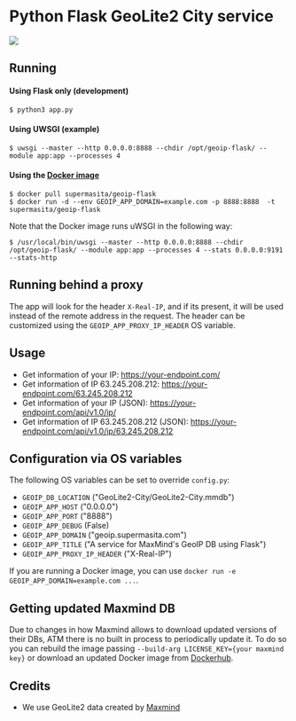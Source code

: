 # Python Flask GeoLite2 City service
![](https://api.travis-ci.org/supermasita/geoip-flask.svg?branch=master)

## Running

#### Using Flask only (development)

```
$ python3 app.py
```

#### Using UWSGI (example)

```
$ uwsgi --master --http 0.0.0.0:8888 --chdir /opt/geoip-flask/ --module app:app --processes 4
```

#### Using the [Docker image](https://hub.docker.com/r/supermasita/geoip-flask)

```
$ docker pull supermasita/geoip-flask
$ docker run -d --env GEOIP_APP_DOMAIN=example.com -p 8888:8888  -t supermasita/geoip-flask
```

Note that the Docker image runs uWSGI in the following way:

```
$ /usr/local/bin/uwsgi --master --http 0.0.0.0:8888 --chdir /opt/geoip-flask/ --module app:app --processes 4 --stats 0.0.0.0:9191 --stats-http
``` 

## Running behind a proxy
The app will look for the header `X-Real-IP`, and if its present, it will be used instead of the 
remote address in the request. The header can be customized using the `GEOIP_APP_PROXY_IP_HEADER`
OS variable.

## Usage
* Get information of your IP: <https://your-endpoint.com/>
* Get information of IP 63.245.208.212: <https://your-endpoint.com/63.245.208.212>
* Get information of your IP (JSON): <https://your-endpoint.com/api/v1.0/ip/>
* Get information of IP 63.245.208.212 (JSON): <https://your-endpoint.com/api/v1.0/ip/63.245.208.212>

## Configuration via OS variables
The following OS variables can be set to override `config.py`:
* `GEOIP_DB_LOCATION` ("GeoLite2-City/GeoLite2-City.mmdb")
* `GEOIP_APP_HOST` ("0.0.0.0")
* `GEOIP_APP_PORT` ("8888")
* `GEOIP_APP_DEBUG` (False)
* `GEOIP_APP_DOMAIN` ("geoip.supermasita.com")
* `GEOIP_APP_TITLE` ("A service for MaxMind's GeoIP DB using Flask")
* `GEOIP_APP_PROXY_IP_HEADER` ("X-Real-IP")

If you are running a Docker image, you can use `docker run -e GEOIP_APP_DOMAIN=example.com ...`.

## Getting updated Maxmind DB
Due to changes in how Maxmind allows to download updated versions of their DBs, ATM there is no built in process to periodically update it. To do so you can rebuild the image passing `--build-arg LICENSE_KEY={your maxmind key}` or download an updated Docker image from [Dockerhub](https://hub.docker.com/r/supermasita/geoip-flask).

## Credits
* We use GeoLite2 data created by [Maxmind](http://www.maxmind.com)
